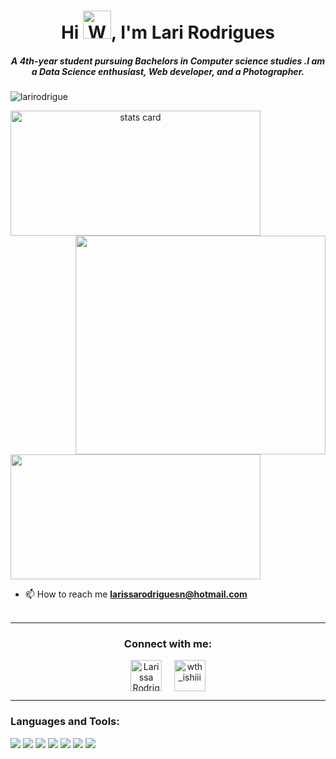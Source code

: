 <h1 align="center">Hi <img src="https://raw.githubusercontent.com/nixin72/nixin72/master/wave.gif" 
         alt="Waving hand animated gif"
         height="45"
         width="45" />, I'm Lari Rodrigues</h1>
<h5 align="center">
A 4th-year student pursuing Bachelors in Computer science studies .I am a Data Science enthusiast, Web developer, and a Photographer. 
</h5>
<p align="left"> <img src="https://komarev.com/ghpvc/?username=larirodrigue&label=Profile%20views&color=0e75b6&style=flat" alt="larirodrigue" /> </p>
<p>
<a align= "center" href="https://github.com/larirodrigue">
<img alt= "stats card" height="200px" width="400" src="https://github-readme-streak-stats.herokuapp.com/?user=larirodrigue&theme=radical">
<img align="right" height="350" width="400" src="https://cdn.dribbble.com/users/2238041/screenshots/4763918/working.gif" /> </a>
</p>
<img height="200px" width="400" src="https://github-readme-stats.vercel.app/api?username=larirodrigue&count_private=true&theme=radical&show_icons=true" />

- 📫 How to reach me **larissarodriguesn@hotmail.com**
<br><br>
<hr>

<h3 align="center">Connect with me:</h3>
<p align="center">
<a href="https://www.linkedin.com/in/larissa-rodrigues-71401b201/" target="blank"><img align="center" src="https://img.icons8.com/cute-clipart/64/000000/linkedin.png" alt="Larissa Rodrigues" height="50" width="50" /></a>&nbsp;&nbsp;&nbsp;&nbsp;
<a href="https://www.instagram.com/imlaari/" target="blank"><img align="center" src="https://img.icons8.com/cute-clipart/64/000000/instagram-new.png" alt="wth_ishiii" height="50" width="50" /></a>
</p>

<hr>

<h3 align="left">Languages and Tools:</h3>

[![](https://img.shields.io/badge/Python--3776AB?style=for-the-badge&logo=Python)](#) 
[![](https://img.shields.io/badge/html--E34F26?style=for-the-badge&logo=HTML5)](#) 
[![](https://img.shields.io/badge/CSS--1572B6?style=for-the-badge&logo=CSS3)](#) 
[![](https://img.shields.io/badge/JavaScript--F7DF1E?style=for-the-badge&logo=JavaScript)](#) 
[![](https://img.shields.io/badge/git--F05032?style=for-the-badge&logo=git)](#) 
[![](https://img.shields.io/badge/MySQL--4479A1?style=for-the-badge&logo=MySQL)](#) 
[![](https://img.shields.io/badge/Linux--FCC624?style=for-the-badge&logo=Linux)](#)

